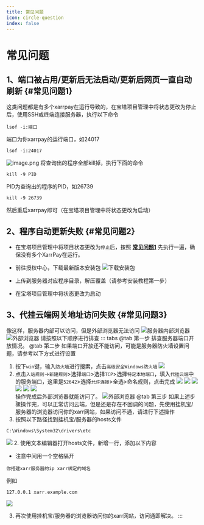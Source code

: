 ```yaml
---
title: 常见问题
icon: circle-question
index: false
---
```

<VPBanner
  title="XarrPay"
  content="点击购买，享受站长优质售后！"
  logo="./logo.svg"
  :actions='[
    {
      text: "购买",
      link:"http://ksy.hg007.cc/goodslist?cid=12",
    },
  ]'
/>

# 常见问题
## 1、端口被占用/更新后无法启动/更新后网页一直自动刷新 {#常见问题1}
这类问题都是有多个xarrpay在运行导致的，在宝塔项目管理中将状态更改为停止后，使用SSH或终端连接服务器，执行以下命令
```shell
lsof -i:端口
```
端口为你xarrpay的运行端口，如24017
```shell
lsof -i:24017
```
![image.png](https://s2.loli.net/2024/07/25/8CSK3c7vXtZ5zVr.png)
将查询出的程序全部kill掉，执行下面的命令
```shell
kill -9 PID
```
PID为查询出的程序的PID，如26739
```shell
kill -9 26739
```
然后重启xarrpay即可（在宝塔项目管理中将状态更改为启动）

## 2、程序自动更新失败 {#常见问题2}

- 在宝塔项目管理中将项目状态更改为`停止`后，按照 [**常见问题1**](#常见问题1) 先执行一遍，确保没有多个XarrPay在运行。

- 前往授权中心，下载最新版本安装包
![下载安装包](https://s2.loli.net/2024/03/30/Ft5jkfGbu7diyzI.png)
- 上传到服务器对应程序目录，解压覆盖（请参考安装教程第一步）

- 在宝塔项目管理中将状态更改为启动

## 3、代挂云端网关地址访问失败 {#常见问题3}
像这样，服务器内部可以访问，但是外部浏览器无法访问
![服务器内部浏览器](https://s2.loli.net/2025/01/18/lJWBZkmNd2fx1zy.png)
![外部浏览器](https://s2.loli.net/2025/01/18/ThIy8voBMW1pU3q.png)
请按照以下顺序进行排查
::: tabs
@tab 第一步
排查服务器端口开放情况。
@tab 第二步
如果端口开放还不能访问，可能是服务器防火墙设置问题，请参考以下方式进行设置
1. 按下`win`键，输入`防火墙`进行搜索，点击`高级安全Windows防火墙`
![](https://s2.loli.net/2025/01/18/FRDTKGtWyB5r6vV.png)
2. 点击`入站规则`->`新建规则`>选择`端口`>选择`TCP`>选择`特定本地端口`，填入`代挂云端`中的服务端口，这里是`52642`>选择`允许连接`>全选>命名规则，点击完成
![](https://s2.loli.net/2025/01/18/JePQscqoKS1yXv3.png)
![](https://s2.loli.net/2025/01/18/KqH8e3XGbUWadMs.png)
![](https://s2.loli.net/2025/01/18/sFMKpt9PDCQNXZa.png)
![](https://s2.loli.net/2025/01/18/wm6FIKhcr91bTk4.png)
![](https://s2.loli.net/2025/01/18/iacEz9KgLSRWUqd.png)
![](https://s2.loli.net/2025/01/18/thEqUNIcyzw9buG.png)   
操作完成后外部浏览器就能访问了。
![外部浏览器](https://s2.loli.net/2025/01/18/OdMwq9WVKR4xDvy.png)
@tab 第三步
如果上述步骤操作完，可以正常访问云端，但是还是存在不回调的问题，先使用挂机宝/服务器的浏览器访问你的xarr网站，如果访问不通，请进行下述操作
1. 按照以下路径找到挂机宝/服务器的hosts文件
```
C:\Windows\System32\drivers\etc
```
![](https://s2.loli.net/2025/03/02/J8mSLTz3Ho2IUX9.png)
2. 使用文本编辑器打开hosts文件，新增一行，添加以下内容
- 注意中间用一个空格隔开
```
你搭建xarr服务器的ip xarr绑定的域名
```
例如
```
127.0.0.1 xarr.example.com
```
![](https://s2.loli.net/2025/03/02/XQwSh7sqZiYVWIa.png)

3. 再次使用挂机宝/服务器的浏览器访问你的xarr网站，访问通即解决。
:::